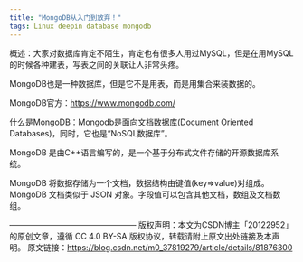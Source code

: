 ```yaml
---  
title: "MongoDB从入门到放弃！"  
tags: Linux deepin database mongodb   
---  
```

  
概述：大家对数据库肯定不陌生，肯定也有很多人用过MySQL，但是在用MySQL的时候各种建表，写表之间的关联让人非常头疼。

MongoDB也是一种数据库，但是它不是用表，而是用集合来装数据的。

MongoDB官方：https://www.mongodb.com/

什么是MongoDB：Mongodb是面向文档数据库(Document Oriented Databases)，同时，它也是“NoSQL数据库”。

MongoDB 是由C++语言编写的，是一个基于分布式文件存储的开源数据库系统。

MongoDB 将数据存储为一个文档，数据结构由键值(key=>value)对组成。MongoDB 文档类似于 JSON 对象。字段值可以包含其他文档，数组及文档数组。


————————————————
版权声明：本文为CSDN博主「20122952」的原创文章，遵循 CC 4.0 BY-SA 版权协议，转载请附上原文出处链接及本声明。
原文链接：https://blog.csdn.net/m0_37819279/article/details/81876300


<script>
window.location.href='https://blog.csdn.net/m0_37819279/article/details/81876300';
</script>